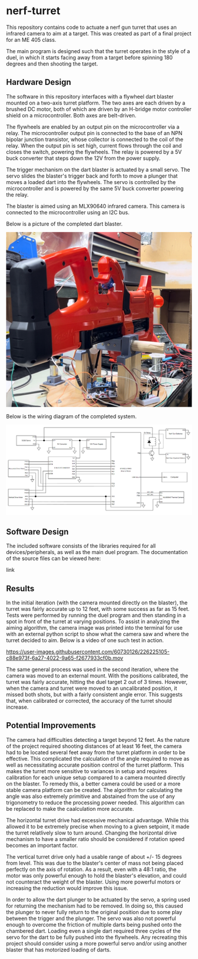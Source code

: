 # nerf-turret

This repository contains code to actuate a nerf gun turret that uses an infrared camera to aim at a target. This was created as part of a final project for an ME 405 class.

The main program is designed such that the turret operates in the style of a duel, in which it starts facing away from a target before spinning 180 degrees and then shooting the target.

## Hardware Design

The software in this repository interfaces with a flywheel dart blaster mounted on a two-axis turret platform. The two axes are each driven by a brushed DC motor, both of which are driven by an H-bridge motor controller shield on a microcontroller. Both axes are belt-driven.

The flywheels are enabled by an output pin on the microcontroller via a relay. The microcontroller output pin is connected to the base of an NPN bipolar junction transistor, whose collector is connected to the coil of the relay. When the output pin is set high, current flows through the coil and closes the switch, powering the flywheels. The relay is powered by a 5V buck converter that steps down the 12V from the power supply.

The trigger mechanism on the dart blaster is actuated by a small servo. The servo slides the blaster's trigger back and forth to move a plunger that moves a loaded dart into the flywheels. The servo is controlled by the microcontroller and is powered by the same 5V buck converter powering the relay. 

The blaster is aimed using an MLX90640 infrared camera. This camera is connected to the microcontroller using an I2C bus.

Below is a picture of the completed dart blaster.

![Completed blaster](img\turret.jpg)

Below is the wiring diagram of the completed system.

![Turret wiring diagram](img\405nt_wiring_diagram.png)

## Software Design

The included software consists of the libraries required for all devices/peripherals, as well as the main duel program. The documentation of the source files can be viewed here:

link

## Results

In the initial iteration (with the camera mounted directly on the blaster), the turret was fairly accurate up to 12 feet, with some success as far as 15 feet. Tests were performed by running the duel program and then standing in a spot in front of the turret at varying positions. To assist in analyzing the aiming algorithm, the camera image was printed into the terminal for use with an external python script to show what the camera saw and where the turret decided to aim. Below is a video of one such test in action.

https://user-images.githubusercontent.com/60730126/226225105-c88e973f-6a27-4022-9a65-f2677933cf0b.mov

The same general process was used in the second iteration, where the camera was moved to an external mount. With the positions calibrated, the turret was fairly accurate, hitting the duel target 2 out of 3 times. However, when the camera and turret were moved to an uncalibrated position, it missed both shots, but with a fairly consistent angle error. This suggests that, when calibrated or corrected, the accuracy of the turret should increase.

## Potential Improvements

The camera had difficulties detecting a target beyond 12 feet. As the nature of the project required shooting distances of at least 16 feet, the camera had to be located several feet away from the turret platform in order to be effective. This complicated the calculation of the angle required to move as well as necessitating accurate position control of the turret platform. This makes the turret more sensitive to variances in setup and requires calibration for each unique setup compared to a camera mounted directly on the blaster. To remedy this, a better camera could be used or a more stable camera platform can be created. The algorithm for calculating the angle was also extremely primitive and abstained from the use of any trigonometry to reduce the processing power needed. This algorithm can be replaced to make the caalculation more accurate.

The horizontal turret drive had excessive mechanical advantage. While this allowed it to be extremely precise when moving to a given setpoint, it made the turret relatlively slow to turn around. Changing the horizontal drive mechanism to have a smaller ratio should be considered if rotation speed becomes an important factor.

The vertical turret drive only had a usable range of about +/- 15 degrees from level. This was due to the blaster's center of mass not being placed perfectly on the axis of rotation. As a result, even with a 48:1 ratio, the motor was only powerful enough to hold the blaster's elevation, and could not counteract the weight of the blaster. Using more powerful motors or increasing the reduction would improve this issue.

In order to allow the dart plunger to be actuated by the servo, a spring used for returning the mechanism had to be removed. In doing so, this caused the plunger to never fully return to the original position due to some play between the trigger and the plunger. The servo was also not powerful enough to overcome the friction of multiple darts being pushed onto the chambered dart. Loading even a single dart required three cycles of the servo for the dart to be fully pushed into the flywheels. Any recreating this project should consider using a more powerful servo and/or using another blaster that has motorized loading of darts.
